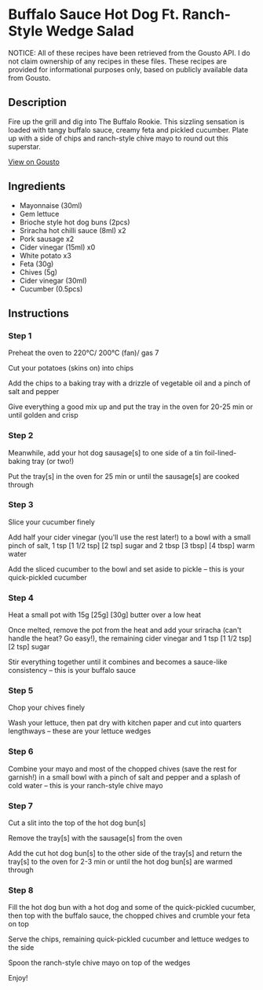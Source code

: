 # Buffalo Sauce Hot Dog Ft. Ranch-Style Wedge Salad

NOTICE: All of these recipes have been retrieved from the Gousto API. I do not claim ownership of any recipes in these files. These recipes are provided for informational purposes only, based on publicly available data from Gousto.

## Description

Fire up the grill and dig into The Buffalo Rookie. This sizzling sensation is loaded with tangy buffalo sauce, creamy feta and pickled cucumber. Plate up with a side of chips and ranch-style chive mayo to round out this superstar.

[View on Gousto](https://www.gousto.co.uk/recipes/cookbook/buffalo-sauce-hot-dog-ft-ranch-style-wedge-salad)

## Ingredients

- Mayonnaise (30ml)
- Gem lettuce
- Brioche style hot dog buns (2pcs)
- Sriracha hot chilli sauce (8ml) x2
- Pork sausage x2
- Cider vinegar (15ml) x0
- White potato x3
- Feta (30g)
- Chives (5g)
- Cider vinegar (30ml)
- Cucumber (0.5pcs)

## Instructions


### Step 1

Preheat the oven to 220°C/ 200°C (fan)/ gas 7

Cut your potatoes (skins on) into chips

Add the chips to a baking tray with a drizzle of vegetable oil and a pinch of salt and pepper

Give everything a good mix up and put the tray in the oven for 20-25 min or until golden and crisp


### Step 2

Meanwhile, add your hot dog sausage[s] to one side of a tin foil-lined-baking tray (or two!)

Put the tray[s] in the oven for 25 min or until the sausage[s] are cooked through


### Step 3

Slice your cucumber finely

Add half your cider vinegar (you'll use the rest later!) to a bowl with a small pinch of salt, 1 tsp <span class="text-purple">[1 1/2 tsp]</span> <span class="text-danger">[2 tsp]</span> sugar and 2 tbsp <span class="text-purple">[3 tbsp]</span> <span class="text-danger">[4 tbsp] </span>warm water

Add the sliced cucumber to the bowl and set aside to pickle – this is your quick-pickled cucumber


### Step 4

Heat a small pot with 15g <span class="text-purple">[25g]</span> <span class="text-danger">[30g]</span> butter over a low heat

Once melted, remove the pot from the heat and add your sriracha (can't handle the heat? Go easy!), the remaining cider vinegar and 1 tsp <span class="text-purple">[1 1/2 tsp]</span><span class="text-danger"> [2 tsp]</span> sugar

Stir everything together until it combines and becomes a sauce-like consistency – this is your buffalo sauce


### Step 5

Chop your chives finely

Wash your lettuce, then pat dry with kitchen paper and cut into quarters lengthways – these are your lettuce wedges


### Step 6

Combine your mayo and most of the chopped chives (save the rest for garnish!) in a small bowl with a pinch of salt and pepper and a splash of cold water – this is your ranch-style chive mayo


### Step 7

Cut a slit into the top of the hot dog bun[s]

Remove the tray[s] with the sausage[s] from the oven

Add the cut hot dog bun[s] to the other side of the tray[s] and return the tray[s] to the oven for 2-3 min or until the hot dog bun[s] are warmed through

### Step 8

Fill the hot dog bun with a hot dog and some of the quick-pickled cucumber, then top with the buffalo sauce, the chopped chives and crumble your feta on top

Serve the chips, remaining quick-pickled cucumber and lettuce wedges to the side

Spoon the ranch-style chive mayo on top of the wedges

Enjoy!

